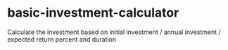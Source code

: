 # basic-investment-calculator
Calculate the investment based on initial investment / annual investment / expected return percent and duration 
